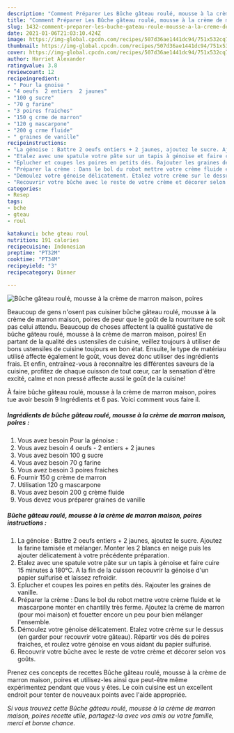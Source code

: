 ```yaml
---
description: "Comment Préparer Les Bûche gâteau roulé, mousse à la crème de marron maison, poires"
title: "Comment Préparer Les Bûche gâteau roulé, mousse à la crème de marron maison, poires"
slug: 1432-comment-preparer-les-buche-gateau-roule-mousse-a-la-creme-de-marron-maison-poires
date: 2021-01-06T21:03:10.424Z
image: https://img-global.cpcdn.com/recipes/507d36ae1441dc94/751x532cq70/buche-gateau-roule-mousse-a-la-creme-de-marron-maison-poires-photo-principale-de-la-recette.jpg
thumbnail: https://img-global.cpcdn.com/recipes/507d36ae1441dc94/751x532cq70/buche-gateau-roule-mousse-a-la-creme-de-marron-maison-poires-photo-principale-de-la-recette.jpg
cover: https://img-global.cpcdn.com/recipes/507d36ae1441dc94/751x532cq70/buche-gateau-roule-mousse-a-la-creme-de-marron-maison-poires-photo-principale-de-la-recette.jpg
author: Harriet Alexander
ratingvalue: 3.8
reviewcount: 12
recipeingredient:
- " Pour la gnoise "
- "4 oeufs  2 entiers  2 jaunes"
- "100 g sucre"
- "70 g farine"
- "3 poires fraiches"
- "150 g crme de marron"
- "120 g mascarpone"
- "200 g crme fluide"
- " graines de vanille"
recipeinstructions:
- "La génoise : Battre 2 oeufs entiers + 2 jaunes, ajoutez le sucre. Ajoutez la farine tamisée et mélanger. Monter les 2 blancs en neige puis les ajouter délicatement à votre précédente préparation."
- "Etalez avec une spatule votre pâte sur un tapis à génoise et faire cuire 15 minutes à 180°C. A la fin de la cuisson recouvrir la génoise d&#39;un papier sulfurisé et laissez refroidir."
- "Eplucher et coupes les poires en petits dés. Rajouter les graines de vanille."
- "Préparer la crème : Dans le bol du robot mettre votre crème fluide et le mascarpone monter en chantilly très ferme. Ajoutez la crème de marron (pour moi maison) et fouetter encore un peu pour bien mélanger l&#39;ensemble."
- "Démoulez votre génoise délicatement. Etalez votre crème sur le dessus (en garder pour recouvrir votre gâteau). Répartir vos dés de poires fraiches, et roulez votre génoise en vous aidant du papier sulfurisé."
- "Recouvrir votre bûche avec le reste de votre crème et décorer selon vos goûts."
categories:
- Resep
tags:
- bche
- gteau
- roul

katakunci: bche gteau roul 
nutrition: 191 calories
recipecuisine: Indonesian
preptime: "PT32M"
cooktime: "PT34M"
recipeyield: "3"
recipecategory: Dinner

---
```



![Bûche gâteau roulé, mousse à la crème de marron maison, poires](https://img-global.cpcdn.com/recipes/507d36ae1441dc94/751x532cq70/buche-gateau-roule-mousse-a-la-creme-de-marron-maison-poires-photo-principale-de-la-recette.jpg)

Beaucoup de gens n'osent pas cuisiner bûche gâteau roulé, mousse à la crème de marron maison, poires de peur que le goût de la nourriture ne soit pas celui attendu. Beaucoup de choses affectent la qualité gustative de bûche gâteau roulé, mousse à la crème de marron maison, poires! En partant de la qualité des ustensiles de cuisine, veillez toujours à utiliser de bons ustensiles de cuisine toujours en bon état. Ensuite, le type de matériau utilisé affecte également le goût, vous devez donc utiliser des ingrédients frais. Et enfin, entraînez-vous à reconnaître les différentes saveurs de la cuisine, profitez de chaque cuisson de tout cœur, car la sensation d'être excité, calme et non pressé affecte aussi le goût de la cuisine!

<!--inarticleads1-->

À faire bûche gâteau roulé, mousse à la crème de marron maison, poires tue avoir besoin 9 Ingrédients et 6 pas. Voici comment vous faire il.

##### Ingrédients de bûche gâteau roulé, mousse à la crème de marron maison, poires :

1. Vous avez besoin  Pour la génoise :
1. Vous avez besoin 4 oeufs - 2 entiers + 2 jaunes
1. Vous avez besoin 100 g sucre
1. Vous avez besoin 70 g farine
1. Vous avez besoin 3 poires fraiches
1. Fournir 150 g crème de marron
1. Utilisation 120 g mascarpone
1. Vous avez besoin 200 g crème fluide
1. Vous devez vous préparer  graines de vanille




<!--inarticleads2-->

##### Bûche gâteau roulé, mousse à la crème de marron maison, poires instructions :

1. La génoise : Battre 2 oeufs entiers + 2 jaunes, ajoutez le sucre. Ajoutez la farine tamisée et mélanger. Monter les 2 blancs en neige puis les ajouter délicatement à votre précédente préparation.
1. Etalez avec une spatule votre pâte sur un tapis à génoise et faire cuire 15 minutes à 180°C. A la fin de la cuisson recouvrir la génoise d&#39;un papier sulfurisé et laissez refroidir.
1. Eplucher et coupes les poires en petits dés. Rajouter les graines de vanille.
1. Préparer la crème : Dans le bol du robot mettre votre crème fluide et le mascarpone monter en chantilly très ferme. Ajoutez la crème de marron (pour moi maison) et fouetter encore un peu pour bien mélanger l&#39;ensemble.
1. Démoulez votre génoise délicatement. Etalez votre crème sur le dessus (en garder pour recouvrir votre gâteau). Répartir vos dés de poires fraiches, et roulez votre génoise en vous aidant du papier sulfurisé.
1. Recouvrir votre bûche avec le reste de votre crème et décorer selon vos goûts.




<!--inarticleads1-->

<p>
Prenez ces concepts de recettes Bûche gâteau roulé, mousse à la crème de marron maison, poires et utilisez-les ainsi que peut-être même expérimentez pendant que vous y êtes. Le coin cuisine est un excellent endroit pour tenter de nouveaux points avec l'aide appropriée.
</p>

<p>
<i>Si vous trouvez cette Bûche gâteau roulé, mousse à la crème de marron maison, poires recette utile, partagez-la avec vos amis ou votre famille, merci et bonne chance.</i>
</p>
